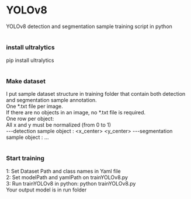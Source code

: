 # YOLOv8
YOLOv8 detection and segmentation sample training script in python  
#
### install ultralytics
pip install ultralytics  
#
### Make dataset
I put sample dataset structure in training folder that contain both detection and segmentation sample annotation.  
One *.txt file per image.  
If there are no objects in an image, no *.txt file is required.  
One row per object:  
All x and y must be normalized (from 0 to 1)  
---detection sample object : <classID> <x_center> <y_center> <width> <height>
---segmentation sample object : <classID> <x1> <y1> <x2> <y2> ... <xn> <yn>
#
### Start training
1: Set Dataset Path and class names in Yaml file  
2: Set modelPath and yamlPath on trainYOLOv8.py  
3: Run trainYOLOv8 in python: python trainYOLOv8.py  
Your output model is in run folder
 
